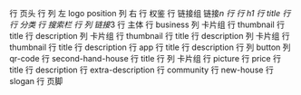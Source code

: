 行 页头
    行 
        列 左
            logo
            position
        列 右
            行 权鉴
            行 链接组
                链接*n
    行
        行 h1
        行 title
    行
        行 分类
        行 搜索栏
    行
        列
            链接*3
行 主体
    行 business
        列 卡片组
            行 thumbnail
            行 title
            行 description
        列 卡片组
            行 thumbnail
            行 title
            行 description
        列 卡片组
            行 thumbnail
            行 title
            行 description
    行 app
        行 title 
        行 description 
        行 
            列 button
            列 qr-code
    行 second-hand-house
        行 title
        行 
            列 卡片组
                行 picture
                行 price
                行 title
                行 description
        行 extra-description
    行 community
    行 new-house
    行 slogan
行 页脚